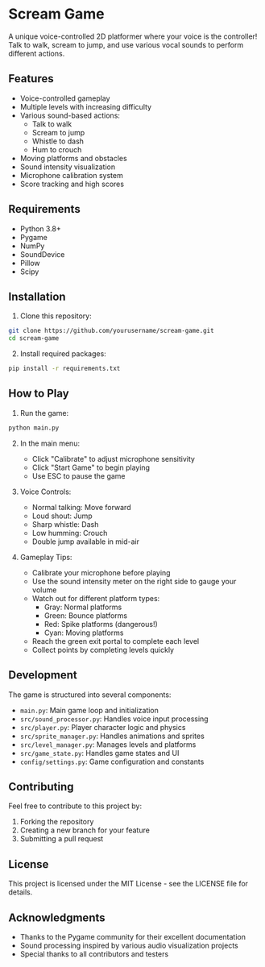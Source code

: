 # Scream Game

A unique voice-controlled 2D platformer where your voice is the controller! Talk to walk, scream to jump, and use various vocal sounds to perform different actions.

## Features

- Voice-controlled gameplay
- Multiple levels with increasing difficulty
- Various sound-based actions:
  - Talk to walk
  - Scream to jump
  - Whistle to dash
  - Hum to crouch
- Moving platforms and obstacles
- Sound intensity visualization
- Microphone calibration system
- Score tracking and high scores

## Requirements

- Python 3.8+
- Pygame
- NumPy
- SoundDevice
- Pillow
- Scipy

## Installation

1. Clone this repository:
```bash
git clone https://github.com/yourusername/scream-game.git
cd scream-game
```

2. Install required packages:
```bash
pip install -r requirements.txt
```

## How to Play

1. Run the game:
```bash
python main.py
```

2. In the main menu:
   - Click "Calibrate" to adjust microphone sensitivity
   - Click "Start Game" to begin playing
   - Use ESC to pause the game

3. Voice Controls:
   - Normal talking: Move forward
   - Loud shout: Jump
   - Sharp whistle: Dash
   - Low humming: Crouch
   - Double jump available in mid-air

4. Gameplay Tips:
   - Calibrate your microphone before playing
   - Use the sound intensity meter on the right side to gauge your volume
   - Watch out for different platform types:
     - Gray: Normal platforms
     - Green: Bounce platforms
     - Red: Spike platforms (dangerous!)
     - Cyan: Moving platforms
   - Reach the green exit portal to complete each level
   - Collect points by completing levels quickly

## Development

The game is structured into several components:

- `main.py`: Main game loop and initialization
- `src/sound_processor.py`: Handles voice input processing
- `src/player.py`: Player character logic and physics
- `src/sprite_manager.py`: Handles animations and sprites
- `src/level_manager.py`: Manages levels and platforms
- `src/game_state.py`: Handles game states and UI
- `config/settings.py`: Game configuration and constants

## Contributing

Feel free to contribute to this project by:

1. Forking the repository
2. Creating a new branch for your feature
3. Submitting a pull request

## License

This project is licensed under the MIT License - see the LICENSE file for details.

## Acknowledgments

- Thanks to the Pygame community for their excellent documentation
- Sound processing inspired by various audio visualization projects
- Special thanks to all contributors and testers 